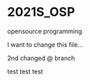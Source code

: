 # 2021S_OSP
opensource programming

I want to change this file...

2nd changed @ branch

test test test 
